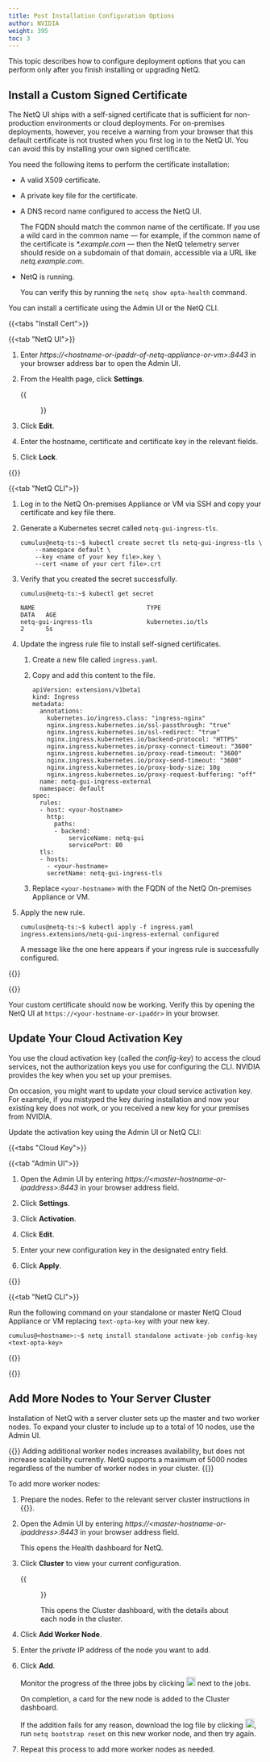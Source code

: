 ```yaml
---
title: Post Installation Configuration Options
author: NVIDIA
weight: 395
toc: 3
---
```


This topic describes how to configure deployment options that you can perform only after you finish installing or upgrading NetQ.

## Install a Custom Signed Certificate

The NetQ UI ships with a self-signed certificate that is sufficient for non-production environments or cloud deployments. For on-premises deployments, however, you receive a warning from your browser that this default certificate is not trusted when you first log in to the NetQ UI. You can avoid this by installing your own signed certificate.

You need the following items to perform the certificate installation:

- A valid X509 certificate.
- A private key file for the certificate.
- A DNS record name configured to access the NetQ UI.

  The FQDN should match the common name of the certificate. If you use a wild card in the common name &mdash; for example, if the common name of the certificate is _*.example.com_ &mdash; then the NetQ telemetry server should reside on a subdomain of that domain, accessible via a URL like _netq.example.com_.
- NetQ is running.

  You can verify this by running the `netq show opta-health` command.

You can install a certificate using the Admin UI or the NetQ CLI.

{{<tabs "Install Cert">}}

{{<tab "NetQ UI">}}

1. Enter *https://\<hostname-or-ipaddr-of-netq-appliance-or-vm\>:8443* in your browser address bar to open the Admin UI.

2. From the Health page, click **Settings**.

    {{<figure src="/images/netq/adminui-settings-tab-cert-400.png" width="600">}}

3. Click **Edit**.

4. Enter the hostname, certificate and certificate key in the relevant fields.

5. Click **Lock**.

{{</tab>}}

{{<tab "NetQ CLI">}}

1. Log in to the NetQ On-premises Appliance or VM via SSH and copy your certificate and key file there.

1. Generate a Kubernetes secret called `netq-gui-ingress-tls`.

    ```
    cumulus@netq-ts:~$ kubectl create secret tls netq-gui-ingress-tls \
        --namespace default \
        --key <name of your key file>.key \
        --cert <name of your cert file>.crt
    ```

1. Verify that you created the secret successfully.

    ```
    cumulus@netq-ts:~$ kubectl get secret

    NAME                               TYPE                                  DATA   AGE
    netq-gui-ingress-tls               kubernetes.io/tls                     2      5s
    ```

1. Update the ingress rule file to install self-signed certificates.

    1. Create a new file called `ingress.yaml`.

    2. Copy and add this content to the file.

       ```
       apiVersion: extensions/v1beta1
       kind: Ingress
       metadata:
         annotations:
           kubernetes.io/ingress.class: "ingress-nginx"
           nginx.ingress.kubernetes.io/ssl-passthrough: "true"
           nginx.ingress.kubernetes.io/ssl-redirect: "true"
           nginx.ingress.kubernetes.io/backend-protocol: "HTTPS"
           nginx.ingress.kubernetes.io/proxy-connect-timeout: "3600"
           nginx.ingress.kubernetes.io/proxy-read-timeout: "3600"
           nginx.ingress.kubernetes.io/proxy-send-timeout: "3600"
           nginx.ingress.kubernetes.io/proxy-body-size: 10g
           nginx.ingress.kubernetes.io/proxy-request-buffering: "off"
         name: netq-gui-ingress-external
         namespace: default
       spec:
         rules:
         - host: <your-hostname>
           http:
             paths:
             - backend:
                 serviceName: netq-gui
                 servicePort: 80
         tls:
         - hosts:
           - <your-hostname>
           secretName: netq-gui-ingress-tls
        ```

    3. Replace `<your-hostname>` with the FQDN of the NetQ On-premises Appliance or VM.

1. Apply the new rule.

    ```
    cumulus@netq-ts:~$ kubectl apply -f ingress.yaml
    ingress.extensions/netq-gui-ingress-external configured
    ```
    
    A message like the one here appears if your ingress rule is successfully configured.

{{</tab>}}

{{</tabs>}}

Your custom certificate should now be working. Verify this by opening the NetQ UI at `https://<your-hostname-or-ipaddr>` in your browser.

## Update Your Cloud Activation Key

You use the cloud activation key (called the *config-key*) to access the cloud services, not the authorization keys you use for configuring the CLI. NVIDIA provides the key when you set up your premises.

On occasion, you might want to update your cloud service activation key. For example, if you mistyped the key during installation and now your existing key does not work, or you received a new key for your premises from NVIDIA.

Update the activation key using the Admin UI or NetQ CLI:

{{<tabs "Cloud Key">}}

{{<tab "Admin UI">}}

1. Open the Admin UI by entering *https://\<master-hostname-or-ipaddress\>:8443* in your browser address field.

2. Click **Settings**.

3. Click **Activation**.

4. Click **Edit**.

5. Enter your new configuration key in the designated entry field.

6. Click **Apply**.

{{</tab>}}

{{<tab "NetQ CLI">}}

Run the following command on your standalone or master NetQ Cloud Appliance or VM replacing `text-opta-key` with your new key.

```
cumulus@<hostname>:~$ netq install standalone activate-job config-key <text-opta-key>
```

{{</tab>}}

{{</tabs>}}

## Add More Nodes to Your Server Cluster

Installation of NetQ with a server cluster sets up the master and two worker nodes. To expand your cluster to include up to a total of 10 nodes, use the Admin UI.

{{<notice note>}}
Adding additional worker nodes increases availability, but does not increase scalability currently. NetQ supports a maximum of 5000 nodes regardless of the number of worker nodes in your cluster.
{{</notice>}}

To add more worker nodes:

1. Prepare the nodes. Refer to the relevant server cluster instructions in {{<link title="Install the NetQ System">}}.

2. Open the Admin UI by entering *https://\<master-hostname-or-ipaddress\>:8443* in your browser address field.

    This opens the Health dashboard for NetQ.

3. Click **Cluster** to view your current configuration.

    {{<figure src="/images/netq/adminui-cluster-tab-400.png" width="700" caption="On-premises deployment">}}

    This opens the Cluster dashboard, with the details about each node in the cluster.

4. Click **Add Worker Node**.

5. Enter the *private* IP address of the node you want to add.

6. Click **Add**.

    Monitor the progress of the three jobs by clicking <img src="https://icons.cumulusnetworks.com/52-Arrows-Diagrams/01-Arrows/arrow-circle-down.svg" height="18" width="18"/> next to the jobs.

    On completion, a card for the new node is added to the Cluster dashboard.

    If the addition fails for any reason, download the log file by clicking <img src="https://icons.cumulusnetworks.com/05-Internet-Networks-Servers/08-Upload-Download/download-bottom.svg" height="18" width="18"/>, run `netq bootstrap reset` on this new worker node, and then try again.

7. Repeat this process to add more worker nodes as needed.
